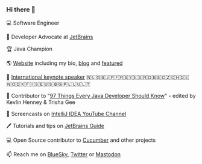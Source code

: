 ### Hi there 👋

💻 Software Engineer

🥑 Developer Advocate at [JetBrains](https://github.com/JetBrains)

:trophy: Java Champion

🌎 [Website](https://maritvandijk.com/) including my bio, [blog](https://maritvandijk.com/blog/) and [featured](https://maritvandijk.com/featured/)

🎤 [International keynote speaker](https://maritvandijk.com/events/) :netherlands::uk::jp::fr::belarus::es::romania::belgium::czech_republic::switzerland::de::norway::denmark::finland::sweden::us:🇧🇬:poland::luxembourg::lithuania:

📕 Contributor to "[97 Things Every Java Developer Should Know](https://www.oreilly.com/library/view/97-things-every/9781491952689/)" - edited by Kevlin Henney & Trisha Gee

🎥 Screencasts on [IntelliJ IDEA YouTube Channel](https://www.youtube.com/c/intellijidea)

🖊️ Tutorials and tips on [JetBrains Guide](https://www.jetbrains.com/guide/)

💻 Open Source contributor to [Cucumber](https://github.com/cucumber) and other projects

📫 Reach me on [BlueSky](https://bsky.app/profile/maritvandijk.bsky.social), [Twitter](https://twitter.com/MaritvanDijk77) or [Mastodon](https://mastodon.social/@maritvandijk)
